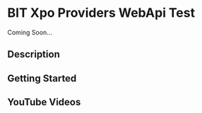 # BIT Xpo Providers WebApi Test

Coming Soon...

## Description

## Getting Started

## YouTube Videos

